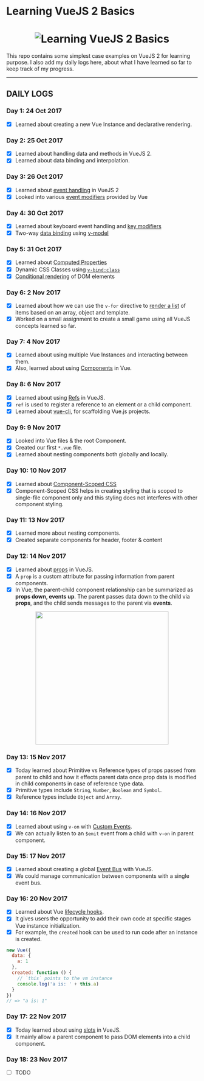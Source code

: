 # Learning VueJS 2 Basics

<h1 align="center">
  <img src="https://s3.amazonaws.com/revue/items/images/001/602/574/mail/learning-vue-step-by-step.png" style="max-width:100%" alt="Learning VueJS 2 Basics" />
</h1>

This repo contains some simplest case examples on VueJS 2 for learning purpose. I also add my daily logs here, about what I have learned so far to keep track of my progress.

---

## DAILY LOGS

### Day 1: 24 Oct 2017

- [x] Learned about creating a new Vue Instance and declarative rendering.

### Day 2: 25 Oct 2017

- [x] Learned about handling data and methods in VueJS 2.
- [x] Learned about data binding and interpolation.

### Day 3: 26 Oct 2017

- [x] Learned about [event handling][events] in VueJS 2
- [x] Looked into various [event modifiers][event-modifiers] provided by Vue

### Day 4: 30 Oct 2017

- [x] Learned about keyboard event handling and [key modifiers][key-modifiers]
- [x] Two-way [data binding][two-way-binding] using [v-model][vmodel]

### Day 5: 31 Oct 2017

- [x] Learned about [Computed Properties][computed-properties]
- [x] Dynamic CSS Classes using [`v-bind:class`][v-bind-class]
- [x] [Conditional rendering][conditional-rendering] of DOM elements

### Day 6: 2 Nov 2017

- [x] Learned about how we can use the `v-for` directive to [render a list][v-for-list] of items based on an array, object and template.
- [x] Worked on a small assignment to create a small game using all VueJS concepts learned so far.

### Day 7: 4 Nov 2017

- [x] Learned about using multiple Vue Instances and interacting between them.
- [x] Also, learned about using [Components][components] in Vue.

### Day 8: 6 Nov 2017

- [x] Learned about using [Refs][refs] in VueJS.
- [x] `ref` is used to register a reference to an element or a child component.
- [x] Learned about [vue-cli][vuecli], for scaffolding Vue.js projects.

### Day 9: 9 Nov 2017

- [x] Looked into Vue files & the root Component.
- [x] Created our first `*.vue` file.
- [x] Learned about nesting components both globally and locally.

### Day 10: 10 Nov 2017

- [x] Learned about [Component-Scoped CSS][component-scoped-css]
- [x] Component-Scoped CSS helps in creating styling that is scoped to single-file component only and this styling does not interferes with other component styling.

### Day 11: 13 Nov 2017

- [x] Learned more about nesting components.
- [x] Created separate components for header, footer & content

### Day 12: 14 Nov 2017

- [x] Learned about [props][props] in VueJS.
- [x] A `prop` is a custom attribute for passing information from parent components.
- [x] In Vue, the parent-child component relationship can be summarized as **props down, events up**. The parent passes data down to the child via **props**, and the child sends messages to the parent via **events**.
<p align="center">
  <img src="https://vuejs.org/images/props-events.png" width="350"/>
</p>

### Day 13: 15 Nov 2017

- [x] Today learned about Primitive vs Reference types of props passed from parent to child and how it effects parent data once prop data is modified in child components in case of reference type data.
- [x] Primitive types include `String`, `Number`, `Boolean` and `Symbol`.
- [x] Reference types include `Object` and `Array`.

### Day 14: 16 Nov 2017

- [x] Learned about using `v-on` with [Custom Events][custom-events].
- [x] We can actually listen to an `$emit` event from a child with `v-on` in parent component.

### Day 15: 17 Nov 2017

- [x] Learned about creating a global [Event Bus][event-bus] with VueJS.
- [x] We could manage communication between components with a single event bus.

### Day 16: 20 Nov 2017

- [x] Learned about Vue [lifecycle hooks][lifecycle-hooks].
- [x] It gives users the opportunity to add their own code at specific stages Vue instance initialization.
- [x] For example, the `created` hook can be used to run code after an instance is created.
```js
new Vue({
  data: {
    a: 1
  },
  created: function () {
    // `this` points to the vm instance
    console.log('a is: ' + this.a)
  }
})
// => "a is: 1"
```

### Day 17: 22 Nov 2017

- [x] Today learned about using [slots][slots-vue] in VueJS.
- [x] It mainly allow a parent component to pass DOM elements into a child component.

### Day 18: 23 Nov 2017

- [ ] TODO


<!-- All links are added here -->
[events]: https://vuejs.org/v2/guide/events.html
[event-modifiers]: https://vuejs.org/v2/guide/events.html#Event-Modifiers
[key-modifiers]: https://v1.vuejs.org/guide/events.html#Key-Modifiers
[two-way-binding]: https://v1.vuejs.org/guide/index.html#Two-way-Binding
[vmodel]: https://v1.vuejs.org/api/#v-model
[computed-properties]: https://vuejs.org/v2/guide/computed.html#Computed-Properties
[v-bind-class]: https://vuejs.org/v2/guide/class-and-style.html#Object-Syntax
[conditional-rendering]: https://vuejs.org/v2/guide/conditional.html#ad
[v-for-list]: https://vuejs.org/v2/guide/list.html
[components]: https://vuejs.org/v2/guide/components.html
[refs]: https://vuejs.org/v2/api/#ref
[vuecli]: https://github.com/vuejs/vue-cli#vue-cli--
[component-scoped-css]: https://vuejs.org/v2/guide/comparison.html#Component-Scoped-CSS
[props]: https://vuejs.org/v2/guide/components.html#Props
[custom-events]: https://vuejs.org/v2/guide/components.html#Using-v-on-with-Custom-Events
[event-bus]: https://alligator.io/vuejs/global-event-bus/
[lifecycle-hooks]: https://vuejs.org/v2/guide/instance.html#Lifecycle-Diagram
[slots-vue]: https://vuejs.org/v2/guide/components.html#Content-Distribution-with-Slots
